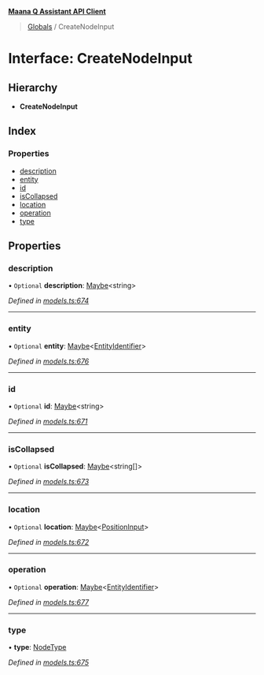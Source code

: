 **[Maana Q Assistant API Client](../README.md)**

> [Globals](../README.md) / CreateNodeInput

# Interface: CreateNodeInput

## Hierarchy

* **CreateNodeInput**

## Index

### Properties

* [description](createnodeinput.md#description)
* [entity](createnodeinput.md#entity)
* [id](createnodeinput.md#id)
* [isCollapsed](createnodeinput.md#iscollapsed)
* [location](createnodeinput.md#location)
* [operation](createnodeinput.md#operation)
* [type](createnodeinput.md#type)

## Properties

### description

• `Optional` **description**: [Maybe](../README.md#maybe)\<string>

*Defined in [models.ts:674](https://github.com/maana-io/q-assistant-client/blob/develop/src/models.ts#L674)*

___

### entity

• `Optional` **entity**: [Maybe](../README.md#maybe)\<[EntityIdentifier](entityidentifier.md)>

*Defined in [models.ts:676](https://github.com/maana-io/q-assistant-client/blob/develop/src/models.ts#L676)*

___

### id

• `Optional` **id**: [Maybe](../README.md#maybe)\<string>

*Defined in [models.ts:671](https://github.com/maana-io/q-assistant-client/blob/develop/src/models.ts#L671)*

___

### isCollapsed

• `Optional` **isCollapsed**: [Maybe](../README.md#maybe)\<string[]>

*Defined in [models.ts:673](https://github.com/maana-io/q-assistant-client/blob/develop/src/models.ts#L673)*

___

### location

• `Optional` **location**: [Maybe](../README.md#maybe)\<[PositionInput](positioninput.md)>

*Defined in [models.ts:672](https://github.com/maana-io/q-assistant-client/blob/develop/src/models.ts#L672)*

___

### operation

• `Optional` **operation**: [Maybe](../README.md#maybe)\<[EntityIdentifier](entityidentifier.md)>

*Defined in [models.ts:677](https://github.com/maana-io/q-assistant-client/blob/develop/src/models.ts#L677)*

___

### type

•  **type**: [NodeType](../enums/nodetype.md)

*Defined in [models.ts:675](https://github.com/maana-io/q-assistant-client/blob/develop/src/models.ts#L675)*
